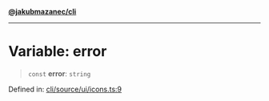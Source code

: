 [**@jakubmazanec/cli**](../../../README.md)

---

# Variable: error

> `const` **error**: `string`

Defined in:
[cli/source/ui/icons.ts:9](https://github.com/jakubmazanec/tools/blob/b189bd808f93a39eacbf7e401a82a754c5ce3b63/packages/cli/source/ui/icons.ts#L9)
